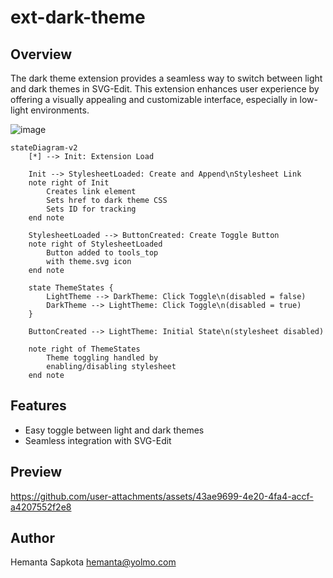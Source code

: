 # ext-dark-theme

## Overview

The dark theme extension provides a seamless way to switch between light and dark themes in SVG-Edit. This extension enhances user experience by offering a visually appealing and customizable interface, especially in low-light environments.

![image](https://github.com/user-attachments/assets/16415026-34df-4712-bd03-57e4d27c2159)

```mermaid
stateDiagram-v2
    [*] --> Init: Extension Load
    
    Init --> StylesheetLoaded: Create and Append\nStylesheet Link
    note right of Init
        Creates link element
        Sets href to dark theme CSS
        Sets ID for tracking
    end note
    
    StylesheetLoaded --> ButtonCreated: Create Toggle Button
    note right of StylesheetLoaded
        Button added to tools_top
        with theme.svg icon
    end note
    
    state ThemeStates {
        LightTheme --> DarkTheme: Click Toggle\n(disabled = false)
        DarkTheme --> LightTheme: Click Toggle\n(disabled = true)
    }
    
    ButtonCreated --> LightTheme: Initial State\n(stylesheet disabled)

    note right of ThemeStates
        Theme toggling handled by
        enabling/disabling stylesheet
    end note
```


## Features

- Easy toggle between light and dark themes
- Seamless integration with SVG-Edit

## Preview

https://github.com/user-attachments/assets/43ae9699-4e20-4fa4-accf-a4207552f2e8

## Author

Hemanta Sapkota <hemanta@yolmo.com> 